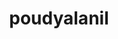 ---
title: poudyalanil
github: https://github.com/poudyalanil
mode: dark
transition: 3s
archetype:
  - Little Bit of Everything
---